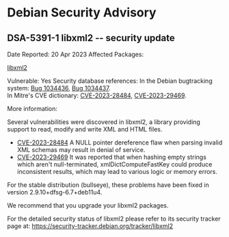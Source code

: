 
Debian Security Advisory
========================


DSA-5391-1 libxml2 -- security update
-------------------------------------



Date Reported:
20 Apr 2023
Affected Packages:

[libxml2](https://packages.debian.org/src:libxml2)

Vulnerable:
Yes
Security database references:
In the Debian bugtracking system: [Bug 1034436](https://bugs.debian.org/cgi-bin/bugreport.cgi?bug=1034436), [Bug 1034437](https://bugs.debian.org/cgi-bin/bugreport.cgi?bug=1034437).  
In Mitre's CVE dictionary: [CVE-2023-28484](https://security-tracker.debian.org/tracker/CVE-2023-28484), [CVE-2023-29469](https://security-tracker.debian.org/tracker/CVE-2023-29469).  

More information:

Several vulnerabilities were discovered in libxml2, a library providing
support to read, modify and write XML and HTML files.


* [CVE-2023-28484](https://security-tracker.debian.org/tracker/CVE-2023-28484)
A NULL pointer dereference flaw when parsing invalid XML schemas may
 result in denial of service.
* [CVE-2023-29469](https://security-tracker.debian.org/tracker/CVE-2023-29469)
It was reported that when hashing empty strings which aren't
 null-terminated, xmlDictComputeFastKey could produce inconsistent
 results, which may lead to various logic or memory errors.


For the stable distribution (bullseye), these problems have been fixed in
version 2.9.10+dfsg-6.7+deb11u4.


We recommend that you upgrade your libxml2 packages.


For the detailed security status of libxml2 please refer to its security
tracker page at:
<https://security-tracker.debian.org/tracker/libxml2>





